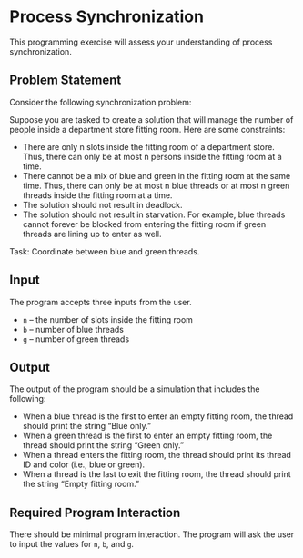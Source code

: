 # Process Synchronization

This programming exercise will assess your understanding of process synchronization.

## Problem Statement

Consider the following synchronization problem:

Suppose you are tasked to create a solution that will manage the number of people inside a department store fitting room. Here are some constraints:

- There are only n slots inside the fitting room of a department store. Thus, there can only be at most n persons inside the fitting room at a time.
- There cannot be a mix of blue and green in the fitting room at the same time. Thus, there can only be at most n blue threads or at most n green threads inside the fitting room at a time.
- The solution should not result in deadlock.
- The solution should not result in starvation. For example, blue threads cannot forever be blocked from entering the fitting room if green threads are lining up to enter as well.

Task: Coordinate between blue and green threads.

## Input

The program accepts three inputs from the user.

- `n` – the number of slots inside the fitting room
- `b` – number of blue threads
- `g` – number of green threads

## Output

The output of the program should be a simulation that includes the following:

- When a blue thread is the first to enter an empty fitting room, the thread should print the string “Blue only.”
- When a green thread is the first to enter an empty fitting room, the thread should print the string “Green only.”
- When a thread enters the fitting room, the thread should print its thread ID and color (i.e., blue or green).
- When a thread is the last to exit the fitting room, the thread should print the string “Empty fitting room.”

## Required Program Interaction

There should be minimal program interaction. The program will ask the user to input the values for `n`, `b`, and `g`.
